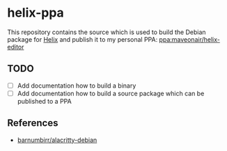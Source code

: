 # helix-ppa

This repository contains the source which is used to build the Debian package for [Helix](https://github.com/helix-editor/helix) and publish it to my personal PPA: [ppa:maveonair/helix-editor](https://launchpad.net/~maveonair/+archive/ubuntu/helix-editor)

## TODO

- [ ] Add documentation how to build a binary
- [ ] Add documentation how to build a source package which can be published to a PPA

## References

* [barnumbirr/alacritty-debian](https://github.com/barnumbirr/alacritty-debian)
